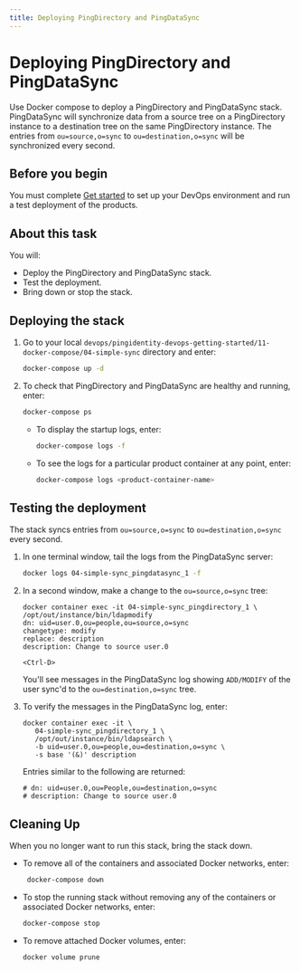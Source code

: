 ```yaml
---
title: Deploying PingDirectory and PingDataSync
---
```

# Deploying PingDirectory and PingDataSync

Use Docker compose to deploy a PingDirectory and PingDataSync stack. PingDataSync will synchronize data from a source tree on a PingDirectory instance to a destination tree on the same PingDirectory instance. The entries from `ou=source,o=sync` to `ou=destination,o=sync` will be synchronized every second.

## Before you begin

You must complete [Get started](../get-started/getStarted.md) to set up your DevOps environment and run a test deployment of the products.

## About this task

You will:

* Deploy the PingDirectory and PingDataSync stack.
* Test the deployment.
* Bring down or stop the stack.

## Deploying the stack

1. Go to your local `devops/pingidentity-devops-getting-started/11-docker-compose/04-simple-sync` directory and enter:

      ```sh
      docker-compose up -d
      ```

1. To check that PingDirectory and PingDataSync are healthy and running, enter:

      ```sh
      docker-compose ps
      ```

      * To display the startup logs, enter:

         ```sh
         docker-compose logs -f
         ```

      * To see the logs for a particular product container at any point, enter:

         ```sh
         docker-compose logs <product-container-name>
         ```

## Testing the deployment

The stack syncs entries from `ou=source,o=sync` to `ou=destination,o=sync` every second.

1. In one terminal window, tail the logs from the PingDataSync server:

      ```sh
      docker logs 04-simple-sync_pingdatasync_1 -f
      ```

1. In a second window, make a change to the `ou=source,o=sync` tree:

      ```text
      docker container exec -it 04-simple-sync_pingdirectory_1 \
      /opt/out/instance/bin/ldapmodify
      dn: uid=user.0,ou=people,ou=source,o=sync
      changetype: modify
      replace: description
      description: Change to source user.0

      <Ctrl-D>
      ```

   You'll see messages in the PingDataSync log showing `ADD/MODIFY` of the user sync'd to the `ou=destination,o=sync` tree.

1. To verify the messages in the PingDataSync log, enter:

      ```text
      docker container exec -it \
         04-simple-sync_pingdirectory_1 \
         /opt/out/instance/bin/ldapsearch \
         -b uid=user.0,ou=people,ou=destination,o=sync \
         -s base '(&)' description
      ```

      Entries similar to the following are returned:

      ```text
      # dn: uid=user.0,ou=People,ou=destination,o=sync
      # description: Change to source user.0
      ```

## Cleaning Up

When you no longer want to run this stack, bring the stack down.

* To remove all of the containers and associated Docker networks, enter:

    ```sh
     docker-compose down
    ```

* To stop the running stack without removing any of the containers or associated Docker networks, enter:

    ```sh
    docker-compose stop
    ```

* To remove attached Docker volumes, enter:

    ```sh
    docker volume prune
    ```
